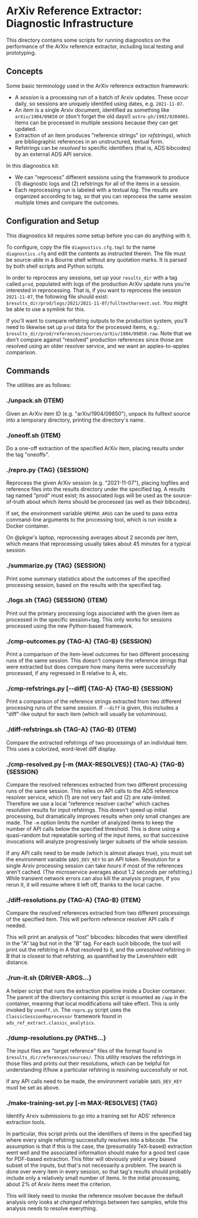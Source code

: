# ArXiv Reference Extractor: Diagnostic Infrastructure

This directory contains some scripts for running diagnostics on the performance
of the ArXiv reference extractor, including local testing and prototyping.


## Concepts

Some basic terminology used in the ArXiv reference extraction framework:

- A *session* is a processing run of a batch of Arxiv updates. These occur daily,
  so sessions are uniquely identifed using dates, e.g. `2021-11-07`.
- An *item* is a single Arxiv document, identified as something like
  `arXiv/1904/09850` or (don't forget the old days!) `astro-ph/1992/9204001`.
  Items can be processed in multiple sessions because they can get updated.
- Extraction of an item produces "reference strings" (or *refstrings*), which
  are bibliographic references in an unstructured, textual form.
- Refstrings can be *resolved* to specific identifiers (that is, ADS bibcodes)
  by an external ADS API service.

In this diagnostics kit:

- We can "reprocess" different sessions using the framework to produce (1)
  diagnostic logs and (2) refstrings for all of the items in a session.
- Each reprocessing run is labeled with a textual *tag*. The results are
  organized according to tag, so that you can reprocess the same session multiple
  times and compare the outcomes.


## Configuration and Setup

This diagnostics kit requires some setup before you can do anything with it.

To configure, copy the file `diagnostics.cfg.tmpl` to the name `diagnostics.cfg`
and edit the contents as instructed therein. The file must be source-able in a
Bourne shell without any quotation marks. It is parsed by both shell scripts and
Python scripts.

In order to reprocess any sessions, set up your `results_dir` with a tag called
`prod`, populated with logs of the production ArXiv update runs you're
interested in reprocessing. That is, if you want to reprocess the session
`2021-11-07`, the following file should exist:
`$results_dir/prod/logs/2021/2021-11-07/fulltextharvest.out`. You might be able
to use a symlink for this.

If you'll want to compare refstring outputs to the production system, you'll
need to likewise set up `prod` data for the processed items, e.g.:
`$results_dir/prod/references/sources/arXiv/1904/09850.raw`. Note that we don't
compare against "resolved" production references since those are resolved using
an older resolver service, and we want an apples-to-apples comparison.


## Commands

The utilities are as follows:

### ./unpack.sh {ITEM}

Given an ArXiv item ID (e.g. "arXiv/1904/09850"), unpack its fulltext source
into a temporary directory, printing the directory's name.

### ./oneoff.sh {ITEM}

Do a one-off extraction of the specified ArXiv item, placing results under the
tag "oneoffs".

### ./repro.py {TAG} {SESSION}

Reprocess the given ArXiv session (e.g. "2021-11-07"), placing logfiles and
reference files into the results directory under the specified tag. A results
tag named "prod" must exist; its associated logs will be used as the
source-of-truth about which items should be processed (as well as their
bibcodes).

If set, the environment variable `$REPRO_ARGS` can be used to pass extra
command-line arguments to the processing tool, which is run inside a Docker
container.

On @pkgw's laptop, reprocessing averages about 2 seconds per item, which means
that reprocessing usually takes about 45 minutes for a typical session.

### ./summarize.py {TAG} {SESSION}

Print some summary statistics about the outcomes of the specified processing
session, based on the results with the specified tag.

### ./logs.sh {TAG} {SESSION} {ITEM}

Print out the primary processing logs associated with the given item as
processed in the specific session+tag. This only works for sessions processed
using the new Python-based framework.

### ./cmp-outcomes.py {TAG-A} {TAG-B} {SESSION}

Print a comparison of the item-level outcomes for two different processing runs
of the same session. This doesn't compare the reference strings that were
extracted but does compare how many items were successfully processed, if any
regressed in B relative to A, etc.

### ./cmp-refstrings.py [--diff] {TAG-A} {TAG-B} {SESSION}

Print a comparison of the reference strings extracted from two different
processing runs of the same session. If `--diff` is given, this includes a
"diff"-like output for each item (which will usually be voluminous).

### ./diff-refstrings.sh {TAG-A} {TAG-B} {ITEM}

Compare the extracted refstrings of two processings of an individual item. This
uses a colorized, word-level diff display.

### ./cmp-resolved.py [-m {MAX-RESOLVES}] {TAG-A} {TAG-B} {SESSION}

Compare the resolved references extracted from two different processing runs of
the same session. This relies on API calls to the ADS reference resolver
service, which (1) are not very fast and (2) are rate-limited. Therefore we use
a local "reference resolver cache" which caches resolution results for input
refstrings. This doesn't speed up initial processing, but dramatically improves
results when only small changes are made. The `-m` option limits the number of
analyzed items to keep the number of API calls below the specified threshold.
This is done using a quasi-random but repeatable sorting of the input items, so
that successive invocations will analyze progressively larger subsets of the
whole session.

If any API calls need to be made (which is almost always true), you must set the
environment variable `$ADS_DEV_KEY` to an API token. Resolution for a single
Arxiv processing session can take *hours* if most of the references aren't
cached. (The microservice averages about 1.2 seconds per refstring.) While
transient network errors can also kill the analysis program, if you rerun it, it
will resume where it left off, thanks to the local cache.

### ./diff-resolutions.py {TAG-A} {TAG-B} {ITEM}

Compare the resolved references extracted from two different processings of the
specified item. This will perform reference resolver API calls if needed.

This will print an analysis of "lost" bibcodes: bibcodes that were identified in
the "A" tag but not in the "B" tag. For each such bibcode, the tool will print
out the refstring in A that resolved to it, and the *unresolved* refstring in B
that is closest to that refstring, as quantified by the Levenshtein edit
distance.

### ./run-it.sh {DRIVER-ARGS...}

A helper script that runs the extraction pipeline inside a Docker container. The
parent of the directory containing this script is mounted as `/app` in the
container, meaning that local modifications *will* take effect. This is only
invoked by `oneoff.sh`. The `repro.py` script uses the
`ClassicSessionReprocessor` framework found in
`ads_ref_extract.classic_analytics`.

### ./dump-resolutions.py {PATHS...}

The input files are "target reference" files of the format found in
`$results_dir/references/sources/`. This utility resolves the refstrings in
those files and prints out their resolutions, which can be helpful for
understanding if/how a particular refstring is resolving successfully or not.

If any API calls need to be made, the environment variable `$ADS_DEV_KEY` must
be set as above.

### ./make-training-set.py [-m MAX-RESOLVES] {TAG}

Identify Arxiv submissions to go into a training set for ADS' reference
extraction tools.

In particular, this script prints out the identifiers of items in the specified
tag where every single refstring successfully resolves into a bibcode. The
assumption is that if this is the case, the (presumably TeX-based) extraction
went well and the associated information should make for a good test case for
PDF-based extraction. This filter will obviously yield a very biased subset of
the inputs, but that's not necessarily a problem. The search is done over every
item in every session, so that tag's results should probably include only a
relatively small number of items. In the initial processing, about 2% of Arxiv
items meet the criterion.

This will likely need to invoke the reference resolver because the default
analysis only looks at *changed* refstrings between two samples, while this
analysis needs to resolve everything.